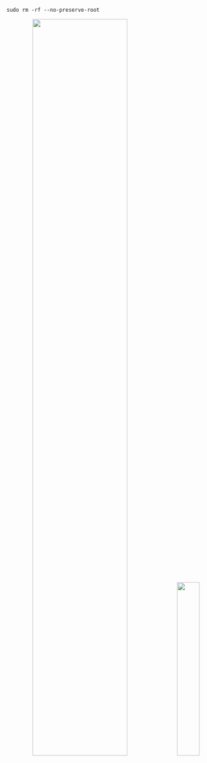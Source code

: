 
```code
sudo rm -rf --no-preserve-root 
```


<div align="center">
  <img src="http://github-profile-summary-cards.vercel.app/api/cards/profile-details?username=neoarz&theme=github_dark" width="66%" />
  <img src="http://github-profile-summary-cards.vercel.app/api/cards/repos-per-language?username=neoarz&theme=github_dark" width="32%" />
</div>

